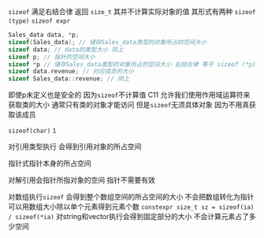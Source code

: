 `sizeof` 满足右结合律 返回 `size_t` 其并不计算实际对象的值 其形式有两种
`sizeof (type)`
`sizeof expr`

```cpp
Sales_data data, *p;
sizeof(Sales_data); // 储存Sales_data类型的对象所占的空间大小
sizeof data; // data的类型大小 同上
sizeof p; // 指针的空间大小
sizeof *p // 储存Sales_data类型的对象所占的空间大小 右结合律 等于 sizeof (*p) 但是并未真解引用
sizeof data.revenue; // 对应成员的大小
sizeof Sales_data::revenue; // 同上
```
即使p未定义也是安全的 因为`sizeof`不计算值
C11  允许我们使用作用域运算符来获取类的大小 通常只有类的对象才能访问 但是`sizeof`无须具体对象 因为不用真获取该成员

`sizeof(char)` `1`

对引用类型执行 会得到引用对象的所占空间

指针式指针本身的所占空间

对解引用会指针所指对象的空间 指针不需要有效

对数组执行`sizeof` 会得到整个数组空间的所占空间的大小 不会把数组转化为指针
可以用数组大小除以单个元素得到元素个数
`constexpr size_t sz = sizeof(ia) / sizeof(*ia)`
对string和vector执行会得到固定部分的大小 不会计算元素占了多少空间